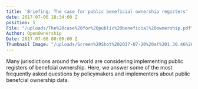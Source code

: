 ```yaml
---
title: 'Briefing: The case for public beneficial ownership registers'
date: 2017-07-06 18:34:00 Z
position: 5
File: "/uploads/The%20case%20for%20public%20beneficial%20ownership.pdf"
Author: OpenOwnership
Date: 2017-07-06 00:00:00 Z
Thumbnail Image: "/uploads/Screen%20Shot%202017-07-20%20at%201.30.46%20PM.png"
---
```


Many jurisdictions around the world are considering implementing public registers of benefcial ownership. Here, we answer some of the most frequently asked questions by policymakers and implementers about public benefcial ownership data.
